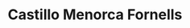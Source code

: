 ---
title: "Castillo Menorca Fornells"
url: /es-mercadal/castillo-menorca-fornells/
shop: Kleidung
---